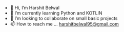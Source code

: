 - 👋 Hi, I’m   Harshit Belwal
- 🌱 I’m currently learning Python and KOTLIN
- 💞️ I’m looking to collaborate on small basic projects
- 📫 How to reach me ...
harshitbelwal95@gmail.com
<!---
ULTIMATECOCONUTCRACKER/ULTIMATECOCONUTCRACKER is a ✨ special ✨ repository because its `README.md` (this file) appears on your GitHub profile.
You can click the Preview link to take a look at your changes.
--->
